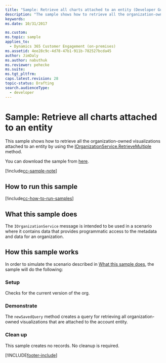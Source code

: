 ```yaml
---
title: "Sample: Retrieve all charts attached to an entity (Developer Guide for Dynamics 365 Customer Engagement) | MicrosoftDocs"
description: "The sample shows how to retrieve all the organization-owned visualizations attached to an entity by using the IOrganizationService.QueryBase) method. "
keywords:
ms.date: 10/31/2017

ms.custom:
ms.topic: sample
applies_to:
  - Dynamics 365 Customer Engagement (on-premises)
ms.assetid: 4ee28c9c-4d78-47b1-911b-782527bcda45
author: JimDaly
ms.author: nabuthuk
ms.reviewer: pehecke
ms.suite:
ms.tgt_pltfrm:
caps.latest.revision: 28
topic-status: Drafting
search.audienceType:
  - developer
---
```


# Sample: Retrieve all charts attached to an entity

This sample shows how to retrieve all the organization-owned visualizations attached to an entity by using the [IOrganizationService.RetrieveMultiple](/dotnet/api/microsoft.xrm.sdk.iorganizationservice.retrievemultiple) method.

You can download the sample from [here](https://github.com/microsoft/PowerApps-Samples/tree/master/dataverse/orgsvc/C%23/RetrieveChartsAttachedToEntity).

[!include[cc-sample-note](../includes/cc-sample-note.md)]

## How to run this sample

[!include[cc-how-to-run-samples](../includes/cc-how-to-run-PA-samples.md)]

## What this sample does

The `IOrganizationService` message is intended to be used in a scenario where it contains data that provides programmatic access to the metadata and data for an organization.

## How this sample works

In order to simulate the scenario described in [What this sample does](#what-this-sample-does), the sample will do the following:

### Setup

Checks for the current version of the org.

### Demonstrate

The `newSavedQuery` method creates a query for retrieving all organization-owned visualizations that are attached to the account entity.

### Clean up

This sample creates no records. No cleanup is required.

[!INCLUDE[footer-include](../../../../includes/footer-banner.md)]
